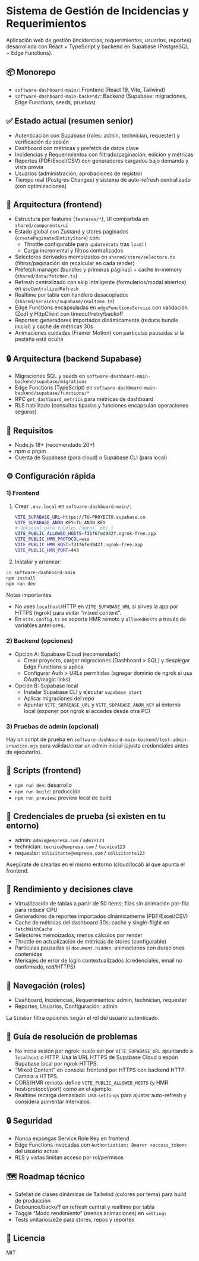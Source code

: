 # Sistema de Gestión de Incidencias y Requerimientos

Aplicación web de gestión (incidencias, requerimientos, usuarios, reportes) desarrollada con React + TypeScript y backend en Supabase (PostgreSQL + Edge Functions).

## 📦 Monorepo

- `software-dashboard-main/`: Frontend (React 19, Vite, Tailwind)
- `software-dashboard-main-backend/`: Backend (Supabase: migraciones, Edge Functions, seeds, pruebas)

## ✅ Estado actual (resumen senior)

- Autenticación con Supabase (roles: admin, technician, requester) y verificación de sesión
- Dashboard con métricas y prefetch de datos clave
- Incidencias y Requerimientos con filtrado/paginación, edición y métricas
- Reportes (PDF/Excel/CSV) con generadores cargados bajo demanda y vista previa
- Usuarios (administración, aprobaciones de registro)
- Tiempo real (Postgres Changes) y sistema de auto-refresh centralizado (con optimizaciones)

## 🧱 Arquitectura (frontend)

- Estructura por features (`features/*`), UI compartida en `shared/components/ui`
- Estado global con Zustand y stores paginados (`createPaginatedEntityStore`) con:
  - Throttle configurable para `updateStats` tras `load()`
  - Carga incremental y filtros centralizados
- Selectores derivados memoizados en `shared/store/selectors.ts` (filtros/paginación sin recalcular en cada render)
- Prefetch manager (bundles y primeras páginas) + cache in-memory (`shared/data/fetcher.ts`)
- Refresh centralizado con skip inteligente (formularios/modal abiertos) en `useCentralizedRefresh`
- Realtime por tabla con handlers desacoplados (`shared/services/supabase/realtime.ts`)
- Edge Functions encapsuladas en `edgeFunctionsService` con validación (Zod) y HttpClient con timeout/retry/backoff
- Reportes: generadores importados dinámicamente (reduce bundle inicial) y cache de métricas 30s
- Animaciones cuidadas (Framer Motion) con partículas pausadas si la pestaña está oculta

## 🔒 Arquitectura (backend Supabase)

- Migraciones SQL y seeds en `software-dashboard-main-backend/supabase/migrations`
- Edge Functions (TypeScript) en `software-dashboard-main-backend/supabase/functions/*`
- RPC `get_dashboard_metrics` para métricas de dashboard
- RLS habilitado (consultas tipadas y funciones encapsulan operaciones seguras)

## 🧰 Requisitos

- Node.js 18+ (recomendado 20+)
- npm o pnpm
- Cuenta de Supabase (para cloud) o Supabase CLI (para local)

## ⚙️ Configuración rápida

### 1) Frontend

1. Crear `.env.local` en `software-dashboard-main/`:
   ```bash
   VITE_SUPABASE_URL=https://TU-PROYECTO.supabase.co
   VITE_SUPABASE_ANON_KEY=TU_ANON_KEY
   # Opcional para túneles (ngrok, etc.)
   VITE_PUBLIC_ALLOWED_HOSTS=f31f6fed942f.ngrok-free.app
   VITE_PUBLIC_HMR_PROTOCOL=wss
   VITE_PUBLIC_HMR_HOST=f31f6fed942f.ngrok-free.app
   VITE_PUBLIC_HMR_PORT=443
   ```
2. Instalar y arrancar:
```bash
cd software-dashboard-main
npm install
npm run dev
```

Notas importantes
- No uses `localhost`/HTTP en `VITE_SUPABASE_URL` si sirves la app por HTTPS (ngrok) para evitar “mixed content”.
- En `vite.config.ts` se soporta HMR remoto y `allowedHosts` a través de variables anteriores.

### 2) Backend (opciones)

- Opción A: Supabase Cloud (recomendado)
  - Crear proyecto, cargar migraciones (Dashboard > SQL) y desplegar Edge Functions si aplica
  - Configurar Auth > URLs permitidas (agregar dominio de ngrok si usa OAuth/magic links)
- Opción B: Supabase local
  - Instalar Supabase CLI y ejecutar `supabase start`
  - Aplicar migraciones del repo
  - Apuntar `VITE_SUPABASE_URL` y `VITE_SUPABASE_ANON_KEY` al entorno local (exponer por ngrok si accedes desde otra PC)

### 3) Pruebas de admin (opcional)

Hay un script de prueba en `software-dashboard-main-backend/test-admin-creation.mjs` para validar/crear un admin inicial (ajusta credenciales antes de ejecutarlo).

## 🧪 Scripts (frontend)

- `npm run dev`: desarrollo
- `npm run build`: producción
- `npm run preview`: preview local de build

## 🔐 Credenciales de prueba (si existen en tu entorno)
- admin: `admin@empresa.com` / `admin123`
- technician: `tecnico@empresa.com` / `tecnico123`
- requester: `solicitante@empresa.com` / `solicitante123`

Asegúrate de crearlas en el mismo entorno (cloud/local) al que apunta el frontend.

## 🧠 Rendimiento y decisiones clave

- Virtualización de tablas a partir de 50 ítems; filas sin animación por-fila para reducir CPU
- Generadores de reportes importados dinámicamente (PDF/Excel/CSV)
- Cache de métricas del dashboard 30s; cache y single-flight en `fetchWithCache`
- Selectores memoizados; menos cálculos por render
- Throttle en actualización de métricas de stores (configurable)
- Partículas pausadas si `document.hidden`; animaciones con duraciones contenidas
- Mensajes de error de login contextualizados (credenciales, email no confirmado, red/HTTPS)

## 🧭 Navegación (roles)

- Dashboard, Incidencias, Requerimientos: admin, technician, requester
- Reportes, Usuarios, Configuración: admin

La `Sidebar` filtra opciones según el rol del usuario autenticado.

## 🐛 Guía de resolución de problemas

- No inicia sesión por ngrok: suele ser por `VITE_SUPABASE_URL` apuntando a `localhost` o HTTP. Usa la URL HTTPS de Supabase Cloud o expón Supabase local por ngrok HTTPS.
- “Mixed Content” en consola: frontend por HTTPS con backend HTTP. Cambia a HTTPS.
- CORS/HMR remoto: define `VITE_PUBLIC_ALLOWED_HOSTS` (y HMR host/protocol/port) como en el ejemplo.
- Realtime recarga demasiado: usa `settings` para ajustar auto-refresh y considera aumentar intervalos.

## 🔒 Seguridad

- Nunca expongas Service Role Key en frontend
- Edge Functions invocadas con `Authorization: Bearer <access_token>` del usuario actual
- RLS y vistas limitan acceso por rol/permisos

## 🗺️ Roadmap técnico

- Safelist de clases dinámicas de Tailwind (colores por tema) para build de producción
- Debounce/backoff en refresh central y realtime por tabla
- Toggle “Modo rendimiento” (menos animaciones) en `settings`
- Tests unitarios/e2e para stores, repos y reportes

## 📄 Licencia

MIT 